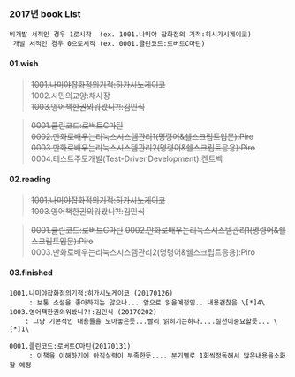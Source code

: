

### 2017년 book List

``` text
비개발 서적인 경우 1로시작  (ex. 1001.나미야 잡화점의 기적:히시가시게이코)
 개발 서적인 경우 0으로시작 (ex. 0001.클린코드:로버트C마틴)
```

#### 01.wish

> <strike>1001.나미야잡화점의기적:히가시노게이코</strike>  
> 1002.시민의교양:채사장  
> <strike>1003.영어책한권외워봤니?!:김민식 </strike>


> <strike>0001.클린코드:로버트C마틴</strike>  
> <strike>0002.만화로배우는리눅스시스템관리1(명령어&쉘스크립트입문):Piro</strike>  
> <strike>0003.만화로배우는리눅스시스템관리2(명령어&쉘스크립트응용):Piro</strike>  
>  0004.테스트주도개발(Test-DrivenDevelopment):켄트벡  



#### 02.reading

> <strike>1001.나미야잡화점의기적:히가시노게이코</strike>  
> <strike>1003.영어책한권외워봤니?!:김민식 </strike>

> <strike>0001.클린코드:로버트C마틴</strike>
> <strike>0002.만화로배우는리눅스시스템관리1(명령어&쉘스크립트입문):Piro</strike>  
> 0003.만화로배우는리눅스시스템관리2(명령어&쉘스크립트응용):Piro  

#### 03.finished
```
1001.나미야잡화점의기적:히가시노게이코 (20170126) 
     : 보통 소설을 좋아하지는 않으나... 앞으로 읽을예정임.. 내용괜찮음 \[*]4\
1003.영어책한권외워봤니?!:김민식 (20170202)
    : 그냥 기본적인 내용들을 모아놓은듯...빨리 읽히기는하나....실천이중요할듯... \[*]1\
``` 
  
``` 
0001.클린코드:로버트C마틴(20170131)
     : 이책을 이해하기에 아직실력이 부족한듯.... 분기별로 1회씩정독해서 많은내용을소화할 예정
     

``` 



